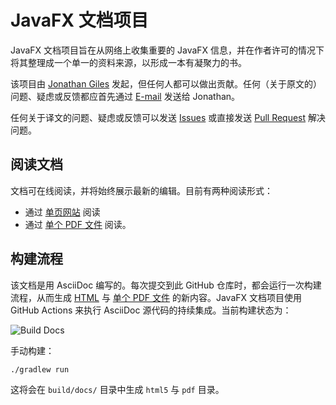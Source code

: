 # JavaFX 文档项目
JavaFX 文档项目旨在从网络上收集重要的 JavaFX 信息，并在作者许可的情况下将其整理成一个单一的资料来源，以形成一本有凝聚力的书。

该项目由 [Jonathan Giles](http://www.jonathangiles.net) 发起，但任何人都可以做出贡献。任何（关于原文的）问题、疑虑或反馈都应首先通过 [E-mail](mailto:jonathan@jonathangiles.net) 发送给 Jonathan。

任何关于译文的问题、疑虑或反馈可以发送 [Issues](https://github.com/Yue-plus/JavaFX-docs-cn/issues/new) 或直接发送 [Pull Request](https://github.com/FXDocs/docs/pulls) 解决问题。

## 阅读文档
文档可在线阅读，并将始终展示最新的编辑。目前有两种阅读形式：

- 通过 [单页网站](https://javafx.docs.yueplus.ink/html5/) 阅读
- 通过 [单个 PDF 文件](https://fxdocs.github.io/docs/pdf/index.pdf) 阅读。

## 构建流程
该文档是用 AsciiDoc 编写的。每次提交到此 GitHub 仓库时，都会运行一次构建流程，从而生成 [HTML](https://fxdocs.github.io/docs/html5/index.html) 与 [单个 PDF 文件](https://fxdocs.github.io/docs/pdf/index.pdf) 的新内容。JavaFX 文档项目使用 GitHub Actions 来执行 AsciiDoc 源代码的持续集成。当前构建状态为：

![Build Docs](https://github.com/FXDocs/docs/workflows/Build%20Docs/badge.svg)

手动构建：

```
./gradlew run
```

这将会在 `build/docs/` 目录中生成 `html5` 与 `pdf` 目录。

